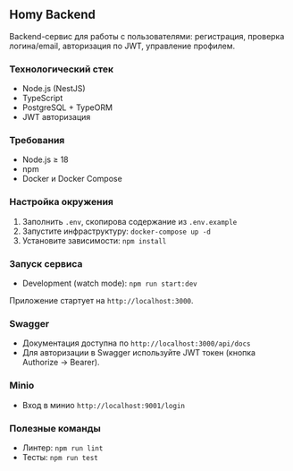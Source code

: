 ## Homy Backend

Backend-сервис для работы с пользователями: регистрация, проверка логина/email, авторизация по JWT, управление профилем.

### Технологический стек
- Node.js (NestJS)
- TypeScript
- PostgreSQL + TypeORM
- JWT авторизация

### Требования
- Node.js ≥ 18
- npm
- Docker и Docker Compose

### Настройка окружения
1. Заполнить `.env`, скопирова содержание из `.env.example` 
2. Запустите инфраструктуру: `docker-compose up -d`
3. Установите зависимости: `npm install`

### Запуск сервиса
- Development (watch mode): `npm run start:dev`

Приложение стартует на `http://localhost:3000`.

### Swagger
- Документация доступна по `http://localhost:3000/api/docs`
- Для авторизации в Swagger используйте JWT токен (кнопка Authorize → Bearer).

### Minio
 - Вход в минио `http://localhost:9001/login`

### Полезные команды
- Линтер: `npm run lint`
- Тесты: `npm run test`
